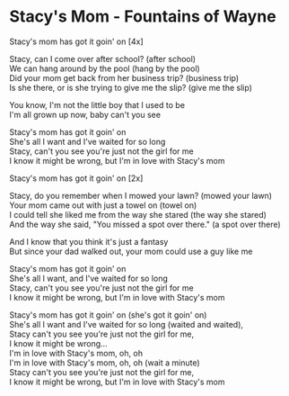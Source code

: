 # Stacy's Mom - Fountains of Wayne

Stacy's mom has got it goin' on [4x]

Stacy, can I come over after school? (after school)\
We can hang around by the pool (hang by the pool)\
Did your mom get back from her business trip? (business trip)\
Is she there, or is she trying to give me the slip? (give me the slip)

You know, I'm not the little boy that I used to be\
I'm all grown up now, baby can't you see

Stacy's mom has got it goin' on\
She's all I want and I've waited for so long\
Stacy, can't you see you're just not the girl for me\
I know it might be wrong, but I'm in love with Stacy's mom

Stacy's mom has got it goin' on [2x]

Stacy, do you remember when I mowed your lawn? (mowed your lawn)\
Your mom came out with just a towel on (towel on)\
I could tell she liked me from the way she stared (the way she stared)\
And the way she said, "You missed a spot over there." (a spot over there)

And I know that you think it's just a fantasy\
But since your dad walked out, your mom could use a guy like me

Stacy's mom has got it goin' on\
She's all I want, and I've waited for so long\
Stacy, can't you see you're just not the girl for me\
I know it might be wrong, but I'm in love with Stacy's mom

Stacy's mom has got it goin' on (she's got it goin' on)\
She's all I want and I've waited for so long (waited and waited),\
Stacy can't you see you're just not the girl for me,\
I know it might be wrong...\
I'm in love with Stacy's mom, oh, oh\
I'm in love with Stacy's mom, oh, oh (wait a minute)\
Stacy can't you see you're just not the girl for me,\
I know it might be wrong, but I'm in love with Stacy's mom